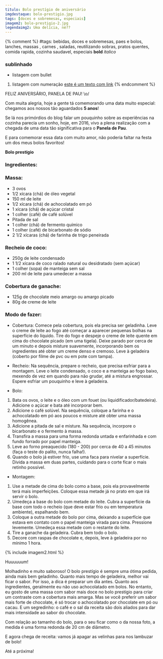 ```yaml
---
titulo: Bolo prestígio de aniversário
imgdestaque: bolo-prestigio.jpg
tags: [doces e sobremesas, especiais]
imagem2: bolo-prestigio-2.jpg
legendaimg2: Uma delícia, né??
---
```

{% comment %}
#tags: bebidas, doces e sobremesas, paes e bolos, lanches, massas , carnes , saladas, reutilizando sobras, pratos quentes, comida rapida, cozinha saudavel, especiais
**bold**
*italico*
### sublinhado
* listagem com bullet
1. listagem com numeração
[este é um texto com link](https://www.enderecodolink.com)
{% endcomment %}

FELIZ ANIVERSÁRIO, PANELA DE PAU! \o/

Com muita alegria, hoje a gente tá comemorando uma data muito especial: chegamos aos nossos tão aguardados **5 anos**!

Se lá nos primórdios do blog falar um pouquinho sobre as experiências na cozinha parecia um sonho, hoje, em 2016, vivo a plena realização com a chegada de uma data tão significativa para o **Panela de Pau**. 

E para comemorar essa data com muito amor, não poderia faltar na festa um dos meus bolos favoritos! 

**Bolo prestígio**

### Ingredientes:

### Massa:
* 3 ovos
* 1/2 xícara (chá) de óleo vegetal
* 150 ml de leite 
* 1/2 xícara (chá) de achocolatado em pó
* 1 xícara (chá) de açúcar cristal
* 1 colher (café) de café solúvel
* Pitada de sal
* 1 colher (chá) de fermento químico
* 1 colher (café) de bicarbonato de sódio
* 2 1/2 xícaras (chá) de farinha de trigo peneirada

### Recheio de coco:
* 250g de leite condensado
* 1 1/2 xícara de coco ralado natural ou desidratado (sem açúcar)
* 1 colher (sopa) de manteiga sem sal
* 200 ml de leite para umedecer a massa

### Cobertura de ganache:
* 125g de chocolate meio amargo ou amargo picado
* 80g de creme de leite 

### Modo de fazer: 

* Cobertura:
Comece pela cobertura, pois ela precisa ser geladinha. Leve o creme de leite ao fogo até começar a aparecer pequenas bolhas na superfície do líquido. Tire do fogo e despeje o creme de leite quente em cima do chocolate picado (em uma tigela). Deixe parado por cerca de um minuto e depois misture suavemente, incorporando bem os ingredientes até obter um creme denso e cremoso. Leve à geladeira (coberto por filme de pvc ou em pote com tampa). 

* Recheio: 
Na sequência, prepare o recheio, que precisa esfriar para a montagem. Leve o leite condensado, o coco e a manteiga ao fogo baixo, mexendo de vez em quando para não grudar, até a mistura engrossar. Espere esfriar um pouquinho e leve à geladeira. 

* Bolo:
1. Bata os ovos, o leite e o óleo com um fouet (ou liquidificador/batedeira). Adicione o açúcar e bata até incorporar bem. 
2. Adicione o café solúvel. Na sequência, coloque a farinha e o achocolatado em pó aos poucos e misture até obter uma massa homogênea. 
3. Adicione a pitada de sal e misture. Na sequência, incorpore o bicarbonato e o fermento à massa.
4. Transfira a massa para uma forma redonda untada e enfarinhada e com fundo forrado por papel manteiga. 
5. Leve ao forno preaquecido (180 - 200) por cerca de 40 a 45 minutos (faça o teste do palito, nunca falha!). 
6. Quando o bolo já estiver frio, use uma faca para nivelar a superfície. Divida a massa em duas partes, cuidando para o corte ficar o mais retinho possível. 

* Montagem:
1. Use a metade de cima do bolo como a base, pois ela provavelmente terá mais imperfeições. Coloque essa metade já no prato em que irá servir o bolo. 
2. Umedeça a base do bolo com metade do leite. Cubra a superfície da base com todo o recheio (que deve estar frio ou em temperatura ambiente), espalhando bem. 
3. Coloque a outra metade do bolo por cima, deixando a superfície que estava em contato com o papel manteiga virada para cima. Pressione levemente. Umedeça essa metade com o restante do leite. 
4. Tire a ganache da geladeira. Cubra bem todo o bolo. 
5. Decore com raspas de chocolate e, depois, leve à geladeira por no mínimo 1 hora. 

{% include imagem2.html %}

Huuuuuum!

Molhadinho e muito saboroso! 
O bolo prestígio é sempre uma ótima pedida, ainda mais bem geladinho. Quanto mais tempo de geladeira, melhor vai ficar o sabor. Por isso, a dica é preparar um dia antes. Quanto aos ingredientes, geralmente eu não uso achocolatado em bolos. No entanto, eu gosto de uma massa com sabor mais doce no bolo prestígio para criar um contraste com a cobertura mais amarga. Mas se você preferir um sabor  mais forte de chocolate, é só trocar o achocolatado por chocolate em pó ou cacau. E um segredinho: o café e o sal da receita são dois aliados para dar mais intensidade ao sabor do chocolate.

Com relação ao tamanho do bolo, para o seu ficar como o da nossa foto, a medida é uma forma redonda de 20 cm de diâmetro.


E agora chega de receita: vamos já apagar as velinhas para nos lambuzar de bolo!

Até a próxima!

